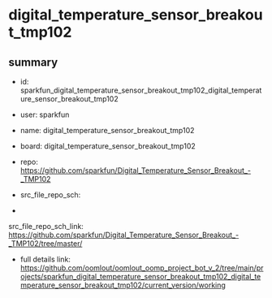 # digital_temperature_sensor_breakout_tmp102
 
## summary 
* id: sparkfun_digital_temperature_sensor_breakout_tmp102_digital_temperature_sensor_breakout_tmp102
* user: sparkfun
* name: digital_temperature_sensor_breakout_tmp102
* board: digital_temperature_sensor_breakout_tmp102
* repo: https://github.com/sparkfun/Digital_Temperature_Sensor_Breakout_-_TMP102



* src_file_repo_sch: 
*
 src_file_repo_sch_link: https://github.com/sparkfun/Digital_Temperature_Sensor_Breakout_-_TMP102/tree/master/
* full details link: https://github.com/oomlout/oomlout_oomp_project_bot_v_2/tree/main/projects/sparkfun_digital_temperature_sensor_breakout_tmp102_digital_temperature_sensor_breakout_tmp102/current_version/working  






